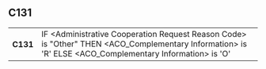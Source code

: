 ## C131
<table>
 <tr>
  <th>
   C131
  </th>
  <td>
   IF &lt;Administrative Cooperation Request Reason Code&gt; is "Other"  THEN &lt;ACO_Complementary Information&gt; is 'R'  ELSE &lt;ACO_Complementary Information&gt; is 'O'
  </td>
 </tr>
</table>

